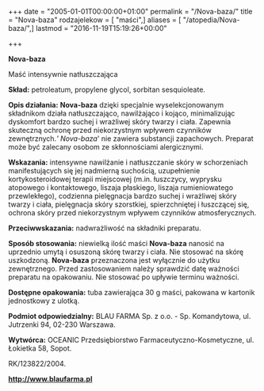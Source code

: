 +++
date = "2005-01-01T00:00:00+01:00"
permalink = "/Nova-baza/"
title = "Nova-baza"
rodzajelekow = [ "maści",]
aliases = [ "/atopedia/Nova-baza/",]
lastmod = "2016-11-19T15:19:26+00:00"

+++

**Nova-baza**

Maść intensywnie natłuszczająca

**Skład:** petroleatum, propylene glycol, sorbitan sesquioleate.

**Opis działania:** **Nova-baza** dzięki specjalnie wyselekcjonowanym składnikom działa natłuszczająco, nawilżająco i kojąco, minimalizując dyskomfort bardzo suchej i wrażliwej skóry twarzy i ciała. Zapewnia skuteczną ochronę przed niekorzystnym wpływem czynników zewnętrznych.*' Nova-baza*' nie zawiera substancji zapachowych. Preparat może być zalecany osobom ze skłonnościami alergicznymi.

**Wskazania:** intensywne nawilżanie i natłuszczanie skóry w schorzeniach manifestujących się jej nadmierną suchością, uzupełnienie kortykosteroidowej terapii miejscowej (m.in. łuszczycy, wyprysku atopowego i kontaktowego, liszaja płaskiego, liszaja rumieniowatego przewlekłego), codzienna pielęgnacja bardzo suchej i wrażliwej skóry twarzy i ciała, pielęgnacja skóry szorstkiej, spierzchniętej i łuszczącej się, ochrona skóry przed niekorzystnym wpływem czynników atmosferycznych.

**Przeciwwskazania:** nadwrażliwość na składniki preparatu.

**Sposób stosowania:** niewielką ilość maści **Nova-baza** nanosić na uprzednio umytą i osuszoną skórę twarzy i ciała. Nie stosować na skórę uszkodzoną. **Nova-baza** przeznaczona jest wyłącznie do użytku zewnętrznego. Przed zastosowaniem należy sprawdzić datę ważności preparatu na opakowaniu. Nie stosować po upływie terminu ważności.

**Dostępne opakowania:** tuba zawierająca 30 g maści, pakowana w kartonik jednostkowy z ulotką.

**Podmiot odpowiedzialny:** BLAU FARMA Sp. z o.o. - Sp. Komandytowa, ul. Jutrzenki 94, 02-230 Warszawa.

**Wytwórca:** OCEANIC Przedsiębiorstwo Farmaceutyczno-Kosmetyczne, ul. Łokietka 58, Sopot.

RK/123822/2004.

**<http://www.blaufarma.pl>**
